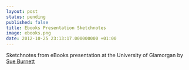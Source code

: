 ```yaml
---
layout: post
status: pending
published: false
title: Ebooks Presentation Sketchnotes
image: ebooks.png
date: 2012-10-25 23:13:17.000000000 +01:00
---
```


Sketchnotes from eBooks presentation at the University of Glamorgan by <a href="http://staff.glam.ac.uk/users/1138">Sue Burnett</a>
